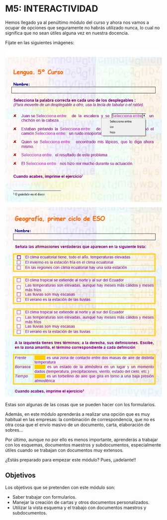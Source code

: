 # M5: INTERACTIVIDAD

Hemos llegado ya al penúltimo módulo del curso y ahora nos vamos a ocupar de opciones que seguramente no habrás utilizado nunca, lo cual no significa que no sean útiles alguna vez en nuestra docencia.

Fíjate en las siguientes imágenes:


![](img/5Imagen_01.jpg)



![5.1. y 5.2. Ejemplos del uso de formularios. Captura propia.](img/5Imagen_02.jpg)




Estas son algunas de las cosas que se pueden hacer con los formularios.

Además, en este módulo aprenderás a realizar una opción que es muy habitual en las empresas: la combinación de correspondencia, que no es otra cosa que el envío masivo de un documento, carta, elaboración de sobres...

Por último, aunque no por ello es menos importante, aprenderás a trabajar con los esquemas, documentos maestros y subdocumentos, especialmente útiles cuando se trabajan con documentos muy extensos.

¿Estás preparado para empezar este módulo? Pues, ¡¡adelante!!

## Objetivos

Los objetivos que se pretenden con este módulo son:

*   Saber trabajar con formularios.
*   Manejar la creación de cartas y otros documentos personalizados.
*   Utilizar la vista esquema y el trabajo con documentos maestros y subdocumentos.

